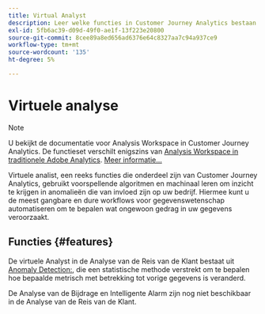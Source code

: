 ```yaml
---
title: Virtual Analyst
description: Leer welke functies in Customer Journey Analytics bestaan uit Virtual Analyst.
exl-id: 5fb6ac39-d09d-49f0-ae1f-13f223e20800
source-git-commit: 8cee89a8ed656ad6376e64c8327aa7c94a937ce9
workflow-type: tm+mt
source-wordcount: '135'
ht-degree: 5%

---
```


# Virtuele analyse

>[!NOTE]
>
>U bekijkt de documentatie voor Analysis Workspace in Customer Journey Analytics. De functieset verschilt enigszins van [Analysis Workspace in traditionele Adobe Analytics](https://experienceleague.adobe.com/docs/analytics/analyze/analysis-workspace/home.html). [Meer informatie...](/help/getting-started/cja-aa.md)

Virtuele analist, een reeks functies die onderdeel zijn van Customer Journey Analytics, gebruikt voorspellende algoritmen en machinaal leren om inzicht te krijgen in anomalieën die van invloed zijn op uw bedrijf. Hiermee kunt u de meest gangbare en dure workflows voor gegevenswetenschap automatiseren om te bepalen wat ongewoon gedrag in uw gegevens veroorzaakt.

## Functies {#features}

De virtuele Analyst in de Analyse van de Reis van de Klant bestaat uit [Anomaly Detection:](c-anomaly-detection/anomaly-detection.md), die een statistische methode verstrekt om te bepalen hoe bepaalde metrisch met betrekking tot vorige gegevens is veranderd.

De Analyse van de Bijdrage en Intelligente Alarm zijn nog niet beschikbaar in de Analyse van de Reis van de Klant.
